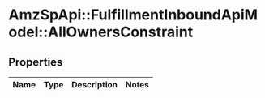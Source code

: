 # AmzSpApi::FulfillmentInboundApiModel::AllOwnersConstraint

## Properties
Name | Type | Description | Notes
------------ | ------------- | ------------- | -------------

